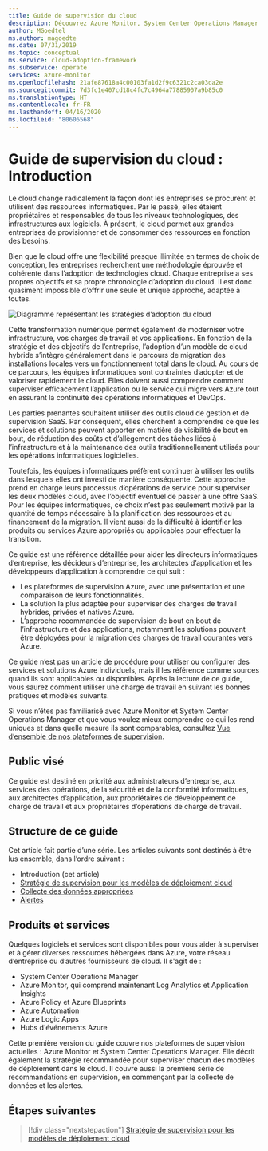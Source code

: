 ```yaml
---
title: Guide de supervision du cloud
description: Découvrez Azure Monitor, System Center Operations Manager et la stratégie recommandée pour superviser chacun des modèles de déploiement cloud.
author: MGoedtel
ms.author: magoedte
ms.date: 07/31/2019
ms.topic: conceptual
ms.service: cloud-adoption-framework
ms.subservice: operate
services: azure-monitor
ms.openlocfilehash: 21afe87618a4c00103fa1d2f9c6321c2ca03da2e
ms.sourcegitcommit: 7d3fc1e407cd18c4fc7c4964a77885907a9b85c0
ms.translationtype: HT
ms.contentlocale: fr-FR
ms.lasthandoff: 04/16/2020
ms.locfileid: "80606568"
---
```

# <a name="cloud-monitoring-guide-introduction"></a>Guide de supervision du cloud : Introduction

Le cloud change radicalement la façon dont les entreprises se procurent et utilisent des ressources informatiques. Par le passé, elles étaient propriétaires et responsables de tous les niveaux technologiques, des infrastructures aux logiciels. À présent, le cloud permet aux grandes entreprises de provisionner et de consommer des ressources en fonction des besoins.

Bien que le cloud offre une flexibilité presque illimitée en termes de choix de conception, les entreprises recherchent une méthodologie éprouvée et cohérente dans l’adoption de technologies cloud. Chaque entreprise a ses propres objectifs et sa propre chronologie d’adoption du cloud. Il est donc quasiment impossible d’offrir une seule et unique approche, adaptée à toutes.

![Diagramme représentant les stratégies d’adoption du cloud](./media/monitoring-management-guidance-cloud-and-on-premises/introduction-cloud-adoption.png)

Cette transformation numérique permet également de moderniser votre infrastructure, vos charges de travail et vos applications. En fonction de la stratégie et des objectifs de l’entreprise, l’adoption d’un modèle de cloud hybride s’intègre généralement dans le parcours de migration des installations locales vers un fonctionnement total dans le cloud. Au cours de ce parcours, les équipes informatiques sont contraintes d’adopter et de valoriser rapidement le cloud. Elles doivent aussi comprendre comment superviser efficacement l’application ou le service qui migre vers Azure tout en assurant la continuité des opérations informatiques et DevOps.

Les parties prenantes souhaitent utiliser des outils cloud de gestion et de supervision SaaS. Par conséquent, elles cherchent à comprendre ce que les services et solutions peuvent apporter en matière de visibilité de bout en bout, de réduction des coûts et d’allègement des tâches liées à l’infrastructure et à la maintenance des outils traditionnellement utilisés pour les opérations informatiques logicielles.

Toutefois, les équipes informatiques préfèrent continuer à utiliser les outils dans lesquels elles ont investi de manière conséquente. Cette approche prend en charge leurs processus d’opérations de service pour superviser les deux modèles cloud, avec l’objectif éventuel de passer à une offre SaaS. Pour les équipes informatiques, ce choix n’est pas seulement motivé par la quantité de temps nécessaire à la planification des ressources et au financement de la migration. Il vient aussi de la difficulté à identifier les produits ou services Azure appropriés ou applicables pour effectuer la transition.

Ce guide est une référence détaillée pour aider les directeurs informatiques d’entreprise, les décideurs d’entreprise, les architectes d’application et les développeurs d’application à comprendre ce qui suit :

- Les plateformes de supervision Azure, avec une présentation et une comparaison de leurs fonctionnalités.
- La solution la plus adaptée pour superviser des charges de travail hybrides, privées et natives Azure.
- L’approche recommandée de supervision de bout en bout de l’infrastructure et des applications, notamment les solutions pouvant être déployées pour la migration des charges de travail courantes vers Azure.

Ce guide n’est pas un article de procédure pour utiliser ou configurer des services et solutions Azure individuels, mais il les référence comme sources quand ils sont applicables ou disponibles. Après la lecture de ce guide, vous saurez comment utiliser une charge de travail en suivant les bonnes pratiques et modèles suivants.

Si vous n’êtes pas familiarisé avec Azure Monitor et System Center Operations Manager et que vous voulez mieux comprendre ce qui les rend uniques et dans quelle mesure ils sont comparables, consultez [Vue d’ensemble de nos plateformes de supervision](./platform-overview.md).

## <a name="audience"></a>Public visé

Ce guide est destiné en priorité aux administrateurs d’entreprise, aux services des opérations, de la sécurité et de la conformité informatiques, aux architectes d’application, aux propriétaires de développement de charge de travail et aux propriétaires d’opérations de charge de travail.

## <a name="how-this-guide-is-structured"></a>Structure de ce guide

Cet article fait partie d’une série. Les articles suivants sont destinés à être lus ensemble, dans l’ordre suivant :

- Introduction (cet article)
- [Stratégie de supervision pour les modèles de déploiement cloud](./cloud-models-monitor-overview.md)
- [Collecte des données appropriées](./data-collection.md)
- [Alertes](./alerting.md)

## <a name="products-and-services"></a>Produits et services

Quelques logiciels et services sont disponibles pour vous aider à superviser et à gérer diverses ressources hébergées dans Azure, votre réseau d’entreprise ou d’autres fournisseurs de cloud. Il s'agit de :

- System Center Operations Manager
- Azure Monitor, qui comprend maintenant Log Analytics et Application Insights
- Azure Policy et Azure Blueprints
- Azure Automation
- Azure Logic Apps
- Hubs d'événements Azure

Cette première version du guide couvre nos plateformes de supervision actuelles : Azure Monitor et System Center Operations Manager. Elle décrit également la stratégie recommandée pour superviser chacun des modèles de déploiement dans le cloud. Il couvre aussi la première série de recommandations en supervision, en commençant par la collecte de données et les alertes.

## <a name="next-steps"></a>Étapes suivantes

> [!div class="nextstepaction"]
> [Stratégie de supervision pour les modèles de déploiement cloud](./cloud-models-monitor-overview.md)
